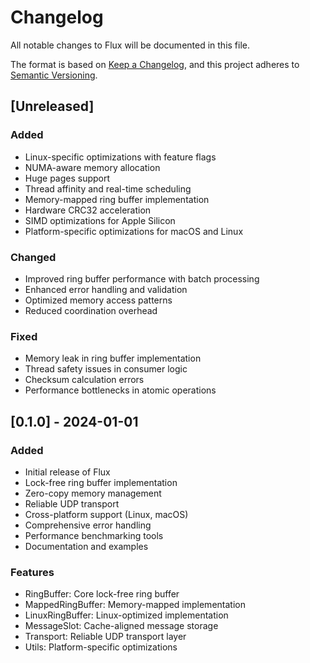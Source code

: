 # Changelog

All notable changes to Flux will be documented in this file.

The format is based on [Keep a Changelog](https://keepachangelog.com/en/1.0.0/),
and this project adheres to [Semantic Versioning](https://semver.org/spec/v2.0.0.html).

## [Unreleased]

### Added
- Linux-specific optimizations with feature flags
- NUMA-aware memory allocation
- Huge pages support
- Thread affinity and real-time scheduling
- Memory-mapped ring buffer implementation
- Hardware CRC32 acceleration
- SIMD optimizations for Apple Silicon
- Platform-specific optimizations for macOS and Linux

### Changed
- Improved ring buffer performance with batch processing
- Enhanced error handling and validation
- Optimized memory access patterns
- Reduced coordination overhead

### Fixed
- Memory leak in ring buffer implementation
- Thread safety issues in consumer logic
- Checksum calculation errors
- Performance bottlenecks in atomic operations

## [0.1.0] - 2024-01-01

### Added
- Initial release of Flux
- Lock-free ring buffer implementation
- Zero-copy memory management
- Reliable UDP transport
- Cross-platform support (Linux, macOS)
- Comprehensive error handling
- Performance benchmarking tools
- Documentation and examples

### Features
- RingBuffer: Core lock-free ring buffer
- MappedRingBuffer: Memory-mapped implementation
- LinuxRingBuffer: Linux-optimized implementation
- MessageSlot: Cache-aligned message storage
- Transport: Reliable UDP transport layer
- Utils: Platform-specific optimizations 
